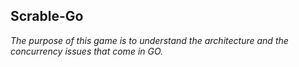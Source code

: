 ## **Scrable-Go**
*The purpose of this game is to understand the architecture and the concurrency issues that come in GO.*